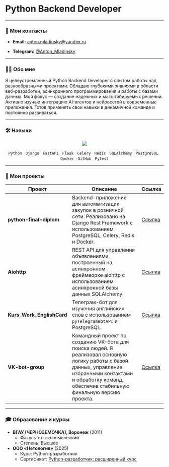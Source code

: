 # Python Backend Developer

---

### 📧 Мои контакты



-   **Email:** [anton.mladinsky@yandex.ru](mailto:anton.mladinsky@yandex.ru)

-   **Telegram:** [@Anton_Mladinsky](https://t.me/Anton_Mladinsky)



---



### 👨‍💻 Обо мне



Я целеустремленный Python Backend Developer с опытом работы над разнообразными проектами. Обладаю глубокими знаниями в области веб-разработки, асинхронного программирования и работы с базами данных. Мой фокус — создание надежных и масштабируемых решений. Активно изучаю интеграцию AI-агентов и нейросетей в современные приложения. Готов применять свои навыки в динамичной команде и постоянно развиваться.



---



### 🛠️ Навыки

<p align="center">
  <a href="https://skillicons.dev">
    <img src="https://skillicons.dev/icons?i=python,django,fastapi,flask,celery,redis,sqlalchemy,postgres,docker,github,pytest" />
  </a>
</p>

<p align="center">
  <code>Python</code> &nbsp; <code>Django</code> &nbsp; <code>FastAPI</code> &nbsp; <code>Flask</code> &nbsp; <code>Celery</code> &nbsp; <code>Redis</code> &nbsp; <code>SQLAlchemy</code> &nbsp; <code>PostgreSQL</code> &nbsp; <code>Docker</code> &nbsp; <code>GitHub</code> &nbsp; <code>Pytest</code>
</p>

---

### 🚀 Мои проекты

| Проект | Описание | Ссылка |
|---|---|---|
| **python-final-diplom** | Backend-приложение для автоматизации закупок в розничной сети. Реализовано на Django Rest Framework с использованием PostgreSQL, Celery, Redis и Docker. | [Ссылка](https://github.com/cevtrem/python-final-diplom) |
| **Aiohttp** | REST API для управления объявлениями, построенный на асинхронном фреймворке aiohttp с использованием асинхронной базы данных SQLAlchemy. | [Ссылка](https://github.com/cevtrem/Aiohttp) |
| **Kurs_Work_EnglishCard** | Телеграм-бот для изучения английских слов с использованием `pyTelegramBotAPI` и PostgreSQL. | [Ссылка](https://github.com/cevtrem/Kurs_Work_EnglishCard) |
| **VK-bot-group** | Командный проект по созданию VK-бота для поиска людей. Я реализовал основную логику работы с базой данных, управление избранными контактами и обработку команд, обеспечив стабильную финальную версию проекта. | [Ссылка](https://github.com/VK-bot-group/VK-bot-group) |

---

### 🎓 Образование и курсы

-   **ВГАУ (ЧЕРНОЗЕМОЧКА), Воронеж** (2011)
    -   Факультет: экономический
    -   Степень: Высшее
-   **ООО «Нетология»** (2025)
    -   Курс: Python-разработчик
    -   Сертификат: [Python-разработчик: расширенный курс](./certificates/Python-разработчик_расширенный_курс.pdf)

